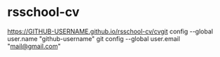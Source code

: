 # rsschool-cv
https://GITHUB-USERNAME.github.io/rsschool-cv/cvgit config --global user.name "github-username"
git config --global user.email "mail@gmail.com"